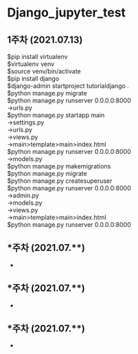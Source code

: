 # Django_jupyter_test

## 1주차 (2021.07.13)

$pip install virtualenv<br>
$virtualenv venv<br>
$source venv/bin/activate<br>
$pip install django<br>
$django-admin startproject tutorialdjango .<br>
$python manage.py migrate<br>
$python manage.py runserver 0.0.0.0:8000<br>
->urls.py<br>
$python manage.py startapp main<br>
->settings.py<br>
->urls.py<br>
->views.py<br>
->main>template>main>index.html<br>
$python manage.py runserver 0.0.0.0:8000<br>
->models.py<br>
$python manage.py makemigrations<br>
$python manage.py migrate<br>
$python manage.py createsuperuser<br>
$python manage.py runserver 0.0.0.0:8000<br>
->admin.py<br>
->models.py<br>
->views.py<br>
->main>template>main>index.html<br>
$python manage.py runserver 0.0.0.0:8000<br>
## *주차 (2021.07.**)
- 
## *주차 (2021.07.**)
- 
## *주차 (2021.07.**)
- 
